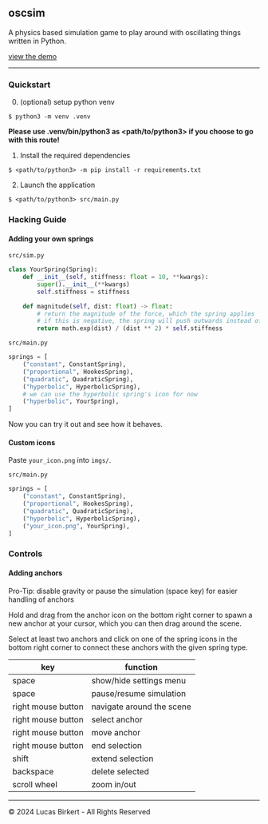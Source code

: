 ## oscsim

A physics based simulation game to play around with
oscillating things written in Python.

[view the demo](https://github.com/lbirkert/oscsim/raw/main/demo.mp4)

----

### Quickstart

0. (optional) setup python venv
```
$ python3 -m venv .venv
```
**Please use .venv/bin/python3 as <path/to/python3> if you choose to go with this route!**

1. Install the required dependencies
```
$ <path/to/python3> -m pip install -r requirements.txt
```

2. Launch the application
```
$ <path/to/python3> src/main.py
```

### Hacking Guide

#### Adding your own springs

`src/sim.py`
```py
class YourSpring(Spring):
    def __init__(self, stiffness: float = 10, **kwargs):
        super().__init__(**kwargs)
        self.stiffness = stiffness

    def magnitude(self, dist: float) -> float:
        # return the magnitude of the force, which the spring applies
        # if this is negative, the spring will push outwards instead of pull
        return math.exp(dist) / (dist ** 2) * self.stiffness
```

`src/main.py`
```py
springs = [
    ("constant", ConstantSpring),
    ("proportional", HookesSpring),
    ("quadratic", QuadraticSpring),
    ("hyperbolic", HyperbolicSpring),
    # we can use the hyperbolic spring's icon for now
    ("hyperbolic", YourSpring),
]
```

Now you can try it out and see how it behaves.

#### Custom icons

Paste `your_icon.png` into `imgs/`.

`src/main.py`
```py
springs = [
    ("constant", ConstantSpring),
    ("proportional", HookesSpring),
    ("quadratic", QuadraticSpring),
    ("hyperbolic", HyperbolicSpring),
    ("your_icon.png", YourSpring),
]
```

### Controls

#### Adding anchors

Pro-Tip: disable gravity or pause the simulation (space key) for easier handling of anchors

Hold and drag from the anchor icon on the bottom right corner
to spawn a new anchor at your cursor, which you can then drag around the scene.

Select at least two anchors and click on one of the spring icons in the bottom right
corner to connect these anchors with the given spring type.

key|function
--|--
space|show/hide settings menu
space|pause/resume simulation
right mouse button|navigate around the scene
right mouse button|select anchor
right mouse button|move anchor
right mouse button|end selection
shift|extend selection
backspace|delete selected
scroll wheel|zoom in/out


----

&copy; 2024 Lucas Birkert - All Rights Reserved

